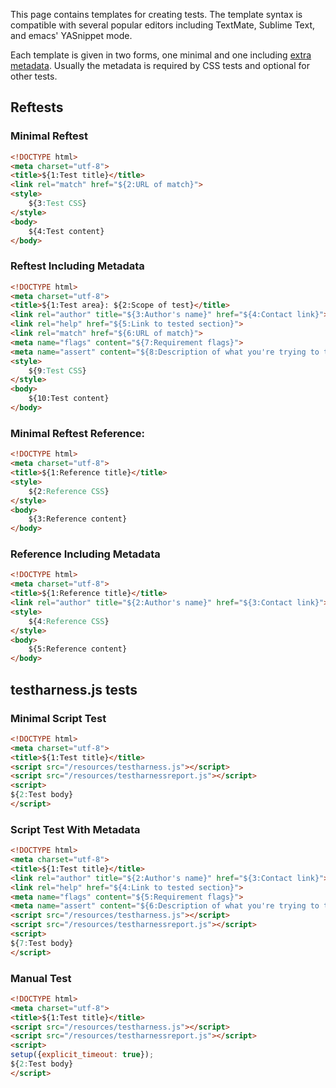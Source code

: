 This page contains templates for creating tests. The template syntax
is compatible with several popular editors including TextMate, Sublime
Text, and emacs' YASnippet mode.

Each template is given in two forms, one minimal and one including
[extra metadata](css-metadata.html). Usually the metadata is required
by CSS tests and optional for other tests.

## Reftests

### Minimal Reftest

``` html
<!DOCTYPE html>
<meta charset="utf-8">
<title>${1:Test title}</title>
<link rel="match" href="${2:URL of match}">
<style>
    ${3:Test CSS}
</style>
<body>
    ${4:Test content}
</body>
```

### Reftest Including Metadata

``` html
<!DOCTYPE html>
<meta charset="utf-8">
<title>${1:Test area}: ${2:Scope of test}</title>
<link rel="author" title="${3:Author's name}" href="${4:Contact link}">
<link rel="help" href="${5:Link to tested section}">
<link rel="match" href="${6:URL of match}">
<meta name="flags" content="${7:Requirement flags}">
<meta name="assert" content="${8:Description of what you're trying to test}">
<style>
    ${9:Test CSS}
</style>
<body>
    ${10:Test content}
</body>
```

### Minimal Reftest Reference:

``` html
<!DOCTYPE html>
<meta charset="utf-8">
<title>${1:Reference title}</title>
<style>
    ${2:Reference CSS}
</style>
<body>
    ${3:Reference content}
</body>
```

### Reference Including Metadata

``` html
<!DOCTYPE html>
<meta charset="utf-8">
<title>${1:Reference title}</title>
<link rel="author" title="${2:Author's name}" href="${3:Contact link}">
<style>
    ${4:Reference CSS}
</style>
<body>
    ${5:Reference content}
</body>
```

## testharness.js tests

### Minimal Script Test

``` html
<!DOCTYPE html>
<meta charset="utf-8">
<title>${1:Test title}</title>
<script src="/resources/testharness.js"></script>
<script src="/resources/testharnessreport.js"></script>
<script>
${2:Test body}
</script>
```

### Script Test With Metadata

``` html
<!DOCTYPE html>
<meta charset="utf-8">
<title>${1:Test title}</title>
<link rel="author" title="${2:Author's name}" href="${3:Contact link}">
<link rel="help" href="${4:Link to tested section}">
<meta name="flags" content="${5:Requirement flags}">
<meta name="assert" content="${6:Description of what you're trying to test}">
<script src="/resources/testharness.js"></script>
<script src="/resources/testharnessreport.js"></script>
<script>
${7:Test body}
</script>
```

### Manual Test

``` html
<!DOCTYPE html>
<meta charset="utf-8">
<title>${1:Test title}</title>
<script src="/resources/testharness.js"></script>
<script src="/resources/testharnessreport.js"></script>
<script>
setup({explicit_timeout: true});
${2:Test body}
</script>
```
